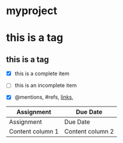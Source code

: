 # myproject

# this is a tag 

## this is a tag


- [x] this is a complete item
- [ ] this is an incomplete item
- [x] @mentions, #refs, [links](),


Assignment | Due Date
------------ | -------------
Assignment | Due Date  
Content column 1 | Content column 2




